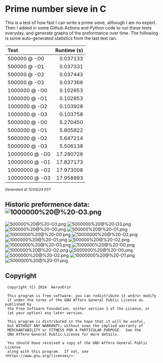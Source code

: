 # Prime number sieve in C

This is a test of how fast I can write a prime sieve, although I am no expert. Then I added in some Github Actions and Python code to run these tests everyday, and generate graphs of the preformance over time.
The following is some auto-generated statistics from the last test ran:

| Test          | Runtime (s)   |
| :---          |          ---: |
|500000 @ -O0|0.037133|
|500000 @ -O1|0.037331|
|500000 @ -O2|0.037443|
|500000 @ -O3|0.037366|
|1000000 @ -O0|0.102653|
|1000000 @ -O1|0.102853|
|1000000 @ -O2|0.103928|
|1000000 @ -O3|0.103758|
|5000000 @ -O0|5.270450|
|5000000 @ -O1|5.805822|
|5000000 @ -O2|5.647214|
|5000000 @ -O3|5.506138|
|10000000 @ -O0|17.280726|
|10000000 @ -O1|17.827173|
|10000000 @ -O2|17.973008|
|10000000 @ -O3|17.958893|

<sup><i>Generated at 12/03/24 EST</i></sup>
## Historic preformence data:![1000000%20@%20-O3.png](imgs/1000000%20@%20-O3.png)
![500000%20@%20-O3.png](imgs/500000%20@%20-O3.png)
![5000000%20@%20-O3.png](imgs/5000000%20@%20-O3.png)
![500000%20@%20-O0.png](imgs/500000%20@%20-O0.png)
![500000%20@%20-O1.png](imgs/500000%20@%20-O1.png)
![10000000%20@%20-O0.png](imgs/10000000%20@%20-O0.png)
![10000000%20@%20-O2.png](imgs/10000000%20@%20-O2.png)
![1000000%20@%20-O1.png](imgs/1000000%20@%20-O1.png)
![500000%20@%20-O2.png](imgs/500000%20@%20-O2.png)
![10000000%20@%20-O3.png](imgs/10000000%20@%20-O3.png)
![1000000%20@%20-O0.png](imgs/1000000%20@%20-O0.png)
![1000000%20@%20-O2.png](imgs/1000000%20@%20-O2.png)
![5000000%20@%20-O0.png](imgs/5000000%20@%20-O0.png)
![5000000%20@%20-O2.png](imgs/5000000%20@%20-O2.png)
![10000000%20@%20-O1.png](imgs/10000000%20@%20-O1.png)
![5000000%20@%20-O1.png](imgs/5000000%20@%20-O1.png)


## Copyright
```
 Copyright (C) 2024  HeronErin

 This program is free software: you can redistribute it and/or modify
 it under the terms of the GNU Affero General Public License as published by
 the Free Software Foundation, either version 3 of the License, or
 (at your option) any later version.

 This program is distributed in the hope that it will be useful,
 but WITHOUT ANY WARRANTY; without even the implied warranty of
 MERCHANTABILITY or FITNESS FOR A PARTICULAR PURPOSE.  See the
 GNU Affero General Public License for more details.

 You should have received a copy of the GNU Affero General Public License
 along with this program.  If not, see <https://www.gnu.org/licenses/>.
```